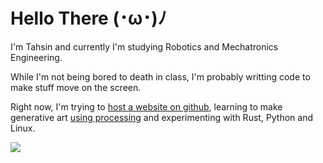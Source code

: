 # Hello There  (･ω･)ﾉ
I'm Tahsin and currently I'm studying Robotics and Mechatronics Engineering.

While I'm not being bored to death in class, I'm probably writting code to make stuff move on the screen.

Right now, I'm trying to [host a website on github](https://tahsintariq.github.io/), learning to make generative art [using processing](https://processing.org/) and experimenting with Rust, Python and Linux.

<a href="https://github.com/tahsintariq" >
 <img align="center" src="https://github-readme-stats.vercel.app/api/top-langs/?username=tahsintariq&layout=compact&title_color=78DCE8&text_color=A9DC76&icon_color=8FBCBB&border_color=78DCE8&bg_color=2E3440&card_width=400&langs_count=8&hide=Jupyter%20Notebook&border_radius=30&custom_title=My%20most%20used%20languages">
</a>


<!--
Languages I know:

<a href="https://www.rust-lang.org/">
  <img src="https://www.rust-lang.org/static/images/rust-logo-blk.svg" width="50" height="50"/>
</a>

<a href="https://www.python.org/">
  <img src="https://upload.wikimedia.org/wikipedia/commons/thumb/c/c3/Python-logo-notext.svg/110px-Python-logo-notext.svg.png" width="50" height="50"/>
</a>

<a href="https://processing.org/">
  <img src="https://avatars.githubusercontent.com/u/1617169?s=200&v=4" width="50" height="50"/>
</a>

<a href="https://www.java.com/">
  <img src="https://upload.wikimedia.org/wikipedia/en/thumb/3/30/Java_programming_language_logo.svg/234px-Java_programming_language_logo.svg.png" width="50" height="50"/>
  </a>
-->

